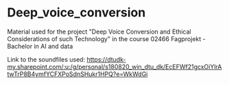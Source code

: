 # Deep_voice_conversion
Material used for the project "Deep Voice Conversion and Ethical Considerations of such Technology" in the course 02466 Fagprojekt - Bachelor in AI and data

Link to the soundfiles used:
https://dtudk-my.sharepoint.com/:u:/g/personal/s180820_win_dtu_dk/EcEFWf21gcxOiYlrAtwTrP8B4ymfYCFXPoSdnSHukr1HPQ?e=WkWdGi
